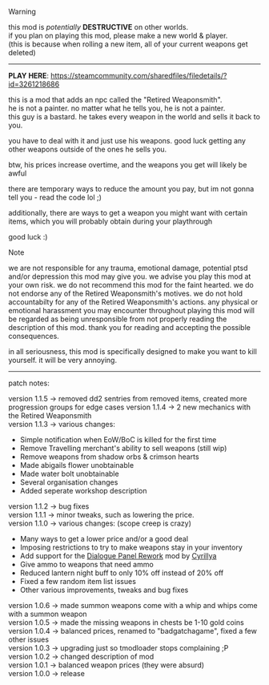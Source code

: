 > [!WARNING]
> this mod is _potentially_ **DESTRUCTIVE** on other worlds.  
> if you plan on playing this mod, please make a new world & player.  
> (this is because when rolling a new item, all of your current weapons get deleted)  

----------

**PLAY HERE**: https://steamcommunity.com/sharedfiles/filedetails/?id=3261218686

this is a mod that adds an npc called the "Retired Weaponsmith".  
he is not a painter. no matter what he tells you, he is not a painter.  
this guy is a bastard. he takes every weapon in the world and sells it back to you.  

you have to deal with it and just use his weapons. good luck getting any other weapons outside of the ones he sells you.  

btw, his prices increase overtime, and the weapons you get will likely be awful  

there are temporary ways to reduce the amount you pay, but im not gonna tell you - read the code lol ;)  

additionally, there are ways to get a weapon you might want with certain items, which you will probably obtain during your playthrough  

good luck :)  

> [!NOTE]
> we are not responsible for any trauma, emotional damage, potential ptsd and/or depression this mod may give you. we advise you play this mod at your own risk. we do not recommend this mod for the faint hearted. we do not endorse any of the Retired Weaponsmith's motives. we do not hold accountabilty for any of the Retired Weaponsmith's actions. any physical or emotional harassment you may encounter throughout playing this mod will be regarded as being unresponsible from not properly reading the description of this mod. thank you for reading and accepting the possible consequences.

in all seriousness, this mod is specifically designed to make you want to kill yourself. it will be very annoying.

----------

patch notes:

version 1.1.5 -> removed dd2 sentries from removed items, created more progression groups for edge cases
version 1.1.4 -> 2 new mechanics with the Retired Weaponsmith  
version 1.1.3 -> various changes:
- Simple notification when EoW/BoC is killed for the first time
- Remove Travelling merchant's ability to sell weapons (still wip)  
- Remove weapons from shadow orbs & crimson hearts  
- Made abigails flower unobtainable
- Made water bolt unobtainable
- Several organisation changes
- Added seperate workshop description

version 1.1.2 -> bug fixes  
version 1.1.1 -> minor tweaks, such as lowering the price.  
version 1.1.0 -> various changes: (scope creep is crazy)  
- Many ways to get a lower price and/or a good deal
- Imposing restrictions to try to make weapons stay in your inventory
- Add support for the [Dialogue Panel Rework](https://github.com/Cyrillya/DialogueTweak) mod by [Cyrillya](https://github.com/Cyrillya)  
- Give ammo to weapons that need ammo
- Reduced lantern night buff to only 10% off instead of 20% off
- Fixed a few random item list issues
- Other various improvements, tweaks and bug fixes  

version 1.0.6 -> made summon weapons come with a whip and whips come with a summon weapon  
version 1.0.5 -> made the missing weapons in chests be 1-10 gold coins  
version 1.0.4 -> balanced prices, renamed to "badgatchagame", fixed a few other issues  
version 1.0.3 -> upgrading just so tmodloader stops complaining ;P  
version 1.0.2 -> changed description of mod  
version 1.0.1 -> balanced weapon prices (they were absurd)  
version 1.0.0 -> release  